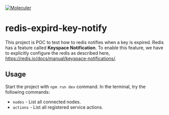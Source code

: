[![Moleculer](https://badgen.net/badge/Powered%20by/Moleculer/0e83cd)](https://moleculer.services)

# redis-expird-key-notify
This project is POC to test how to redis notifies when a key is expired. Redis has a feature called **Keyspace Notification**. To enable this feature, we have to explicitly configure the redis as described here, https://redis.io/docs/manual/keyspace-notifications/.

## Usage
Start the project with `npm run dev` command.
In the terminal, try the following commands:
- `nodes` - List all connected nodes.
- `actions` - List all registered service actions.